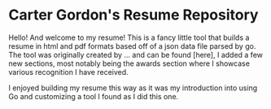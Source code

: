 # Carter Gordon's Resume Repository

Hello! And welcome to my resume! This is a fancy little tool that builds a resume in html and pdf formats based off of a json data file parsed by go. The tool was originally created by ... and can be found [here], I added a few new sections, most notably being the awards section where I showcase various recognition I have received.

I enjoyed building my resume this way as it was my introduction into using Go and customizing a tool I found as I did this one.